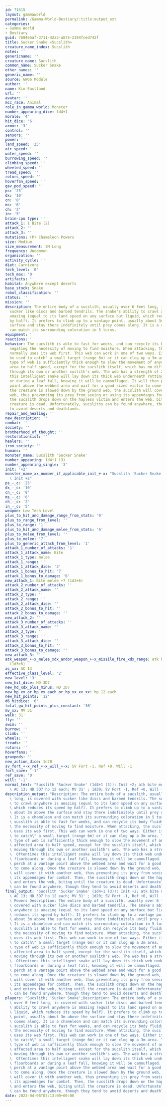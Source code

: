 ```yaml
---
id: 71615
layout: gammaworld
permalink: /Gamma-World-Bestiary/:title:output_ext
categories:
- Gamma World
- Bestiary
guid: 7b94e6af-3711-42a3-a875-2194fced742f
title: Sucker Snake «Sucslith»
creature_name_index: Sucslith
notes: ''
genericname: ''
creature_name: Sucslith
common_name: Sucker Snake
other_names: ''
generic_name: ''
source: GW06 Module
author: ''
name: Kim Eastland
url: ''
avatar: ''
mcc_race: Animal
role_in_gamma_world: Monster
number_appearing_dice: 1d4+1
morale: '4'
hit_dice: '6'
armor: '3'
control: ''
sensors: ''
power: ''
land_speed: '25'
air_speed: ''
water_speed: ''
burrowing_speed: ''
climbing_speed: ''
wheeled_speed: ''
tread_speed: ''
rotors_speed: ''
hoverfan_speed: ''
gav_pod_speed: ''
ps: '25'
dx: '10'
cn: '8'
ms: '6'
ch: '2'
in: '5'
brain-cpu type: ''
attack_1: 1 Bite (2)
attack_2: ''
attack_3: ''
mutations: (P) Chameleon Powers
size: Medium
size_measurement: 2M Long
frequency: Uncommon
organization: ''
activity_cycle: ''
diet: Carnivore
tech_level: '0'
tech_max: '0'
artifacts: ''
habitat: Anywhere except deserts
base_stock: Snake
robot_classification: ''
status: ''
mission: ''
description: The entire body of a sucslith, usually over 6 feet long, is covered with
  sucker like discs and barbed tendrils. The snake's ability to crawl anywhere is
  amazing (equal to its land speed on any surface but liquid, which reduces its speed
  by half). It prefers to climb up to a vantage point, usually about 3m above the
  surface and stay there indefinitely until prey comes along. It is a chameleon and
  can match its surrounding coloration in 5 turns.
equipment: ''
reactions: ''
behavior: The sucslith is able to fast for weeks, and can recycle its body fluids,
  negating the necessity of moving to find moisture. When attacking, the sucslith
  normally uses its web first. This web can work in one of two ways. Either it can
  be used to catch" a small target (range 6m) or it can clog up a 3m area. This second
  type of web is sufficiently thick enough to slow the movement of anyone in the affected
  area to half speed, except for the sucslith itself, which has no difficulty moving
  through its own or another suslith's web. The web has a strength of 20.  Oftentimes
  this intelligent snake will lay down its thick web underneath rotting floorboards
  or during a leaf fall, knowing it will be camouflaged. It will then perch at a vantage
  point above the webbed area and wait for a good sized victim to come along. Once
  the creature is slowed down by the ground web, the sucslith will cover it with another
  web, thus preventing its prey from seeing or using its appendages for combat. Then,
  the sucslith drops down on the hapless victim and enters the web, biting until the
  creature is dead. Unfortunately, sucsliths can be found anywhere, though they tend
  to avoid deserts and deathlands.
repair_and_healing: ''
new_description: ''
combat: ''
society: ''
brotherhood_of_thought: ''
restorationsist: ''
healers: ''
iron_society: ''
humans: ''
monster_name: Sucslith 'Sucker Snake'
number_appearing: 1d4+1 (3)
number_appearing_single: '3'
init: '+2'
monster_name_xx_number_if_applicable_init_+-x: "Sucslith 'Sucker Snake' (1d4+1 (3)):\
  \ Init +2"
ps_-_c: '25'
dx_-_c: '10'
cn_-_c: '8'
ms_-_c: '6'
ch_-_c: '2'
in_-_c: '5'
weapon: Low Tech Level
plus_to_hit_and_damage_range_from_stats: '0'
plus_to_range_from_level: ''
plus_to_range: '1'
plus_to_hit_and_damage_melee_from_stats: '6'
plus_to_melee_from_level: ''
plus_to_melee: '7'
plus_to_generic_attack_from_level: '1'
attack_1_number_of_attacks: '1'
attack_1_attack_name: Bite
attack_1_type: melee
attack_1_range: ''
attack_1_attack_dice: '3'
attack_1_bonus_to_hit: '7'
attack_1_bonus_to_damage: '6'
new_attack_1: Bite melee +7 (1d3+6)
attack_2_number_of_attacks: ''
attack_2_attack_name: ''
attack_2_type: ''
attack_2_range: ''
attack_2_attack_dice: ''
attack_2_bonus_to_hit: ''
attack_2_bonus_to_damage: ''
new_attack_2: ''
attack_3_number_of_attacks: ''
attack_3_attack_name: ''
attack_3_type: ''
attack_3_range: ''
attack_3_attack_dice: ''
attack_3_bonus_to_hit: ''
attack_3_bonus_to_damage: ''
new_attack_3: ''
atk_weapon_+-x_melee_xdx_andor_weapon_+-x_missile_fire_xdx_range: atk bite melee +7
  (1d3+6)
ac_xx: AC 13
effective_class_level: '2'
new_level: '3'
new_hit_dice: HD 3D7
new_hd_xdx_plus_minus: HD 3D7
new_hp_xx_or_hp_xx_each_or_hp_xx_xx_xx: hp 12 each
new_hit_points: '12'
d6_hitdice: '6'
total_gw_hit_points_plus_constant: '36'
mv_xx: MV 31'
walk: 31'
fly: ''
swim: ''
burrow: ''
climb: ''
wheels: ''
treads: ''
rotors: ''
hoverfans: ''
gravpods: ''
new_action_dice: 1d20
sv_fort_+-x_ref_+-x_will_+-x: SV Fort -1, Ref +0, Will -1
fort_save: '-1'
ref_save: '0'
will: '-1'
normal_text: "Sucslith 'Sucker Snake' (1d4+1 (3)): Init +2; atk bite melee +7 (1d3+6);\
  \ AC 13; HD 3D7 hp 12 each; MV 31' ; 1d20; SV Fort -1, Ref +0, Will -1"
description_output: "Description: The entire body of a sucslith, usually over 6 feet\
  \ long, is covered with sucker like discs and barbed tendrils. The snake's ability\
  \ to crawl anywhere is amazing (equal to its land speed on any surface but liquid,\
  \ which reduces its speed by half). It prefers to climb up to a vantage point, usually\
  \ about 3m above the surface and stay there indefinitely until prey comes along.\
  \ It is a chameleon and can match its surrounding coloration in 5 turns.Behavior:The\
  \ sucslith is able to fast for weeks, and can recycle its body fluids, negating\
  \ the necessity of moving to find moisture. When attacking, the sucslith normally\
  \ uses its web first. This web can work in one of two ways. Either it can be used\
  \ to catch\" a small target (range 6m) or it can clog up a 3m area. This second\
  \ type of web is sufficiently thick enough to slow the movement of anyone in the\
  \ affected area to half speed, except for the sucslith itself, which has no difficulty\
  \ moving through its own or another suslith's web. The web has a strength of 20.\
  \  Oftentimes this intelligent snake will lay down its thick web underneath rotting\
  \ floorboards or during a leaf fall, knowing it will be camouflaged. It will then\
  \ perch at a vantage point above the webbed area and wait for a good sized victim\
  \ to come along. Once the creature is slowed down by the ground web, the sucslith\
  \ will cover it with another web, thus preventing its prey from seeing or using\
  \ its appendages for combat. Then, the sucslith drops down on the hapless victim\
  \ and enters the web, biting until the creature is dead. Unfortunately, sucsliths\
  \ can be found anywhere, though they tend to avoid deserts and deathlands."
final_output: "Sucslith 'Sucker Snake' (1d4+1 (3)): Init +2; atk bite melee +7 (1d3+6);\
  \ AC 13; HD 3D7 hp 12 each; MV 31' ; 1d20; SV Fort -1, Ref +0, Will -1(P) Chameleon\
  \ Powers Description: The entire body of a sucslith, usually over 6 feet long, is\
  \ covered with sucker like discs and barbed tendrils. The snake's ability to crawl\
  \ anywhere is amazing (equal to its land speed on any surface but liquid, which\
  \ reduces its speed by half). It prefers to climb up to a vantage point, usually\
  \ about 3m above the surface and stay there indefinitely until prey comes along.\
  \ It is a chameleon and can match its surrounding coloration in 5 turns.Behavior:The\
  \ sucslith is able to fast for weeks, and can recycle its body fluids, negating\
  \ the necessity of moving to find moisture. When attacking, the sucslith normally\
  \ uses its web first. This web can work in one of two ways. Either it can be used\
  \ to catch\" a small target (range 6m) or it can clog up a 3m area. This second\
  \ type of web is sufficiently thick enough to slow the movement of anyone in the\
  \ affected area to half speed, except for the sucslith itself, which has no difficulty\
  \ moving through its own or another suslith's web. The web has a strength of 20.\
  \  Oftentimes this intelligent snake will lay down its thick web underneath rotting\
  \ floorboards or during a leaf fall, knowing it will be camouflaged. It will then\
  \ perch at a vantage point above the webbed area and wait for a good sized victim\
  \ to come along. Once the creature is slowed down by the ground web, the sucslith\
  \ will cover it with another web, thus preventing its prey from seeing or using\
  \ its appendages for combat. Then, the sucslith drops down on the hapless victim\
  \ and enters the web, biting until the creature is dead. Unfortunately, sucsliths\
  \ can be found anywhere, though they tend to avoid deserts and deathlands."
players: "Sucslith; 'Sucker Snake';Description: The entire body of a sucslith, usually\
  \ over 6 feet long, is covered with sucker like discs and barbed tendrils. The snake's\
  \ ability to crawl anywhere is amazing (equal to its land speed on any surface but\
  \ liquid, which reduces its speed by half). It prefers to climb up to a vantage\
  \ point, usually about 3m above the surface and stay there indefinitely until prey\
  \ comes along. It is a chameleon and can match its surrounding coloration in 5 turns.Behavior:The\
  \ sucslith is able to fast for weeks, and can recycle its body fluids, negating\
  \ the necessity of moving to find moisture. When attacking, the sucslith normally\
  \ uses its web first. This web can work in one of two ways. Either it can be used\
  \ to catch\" a small target (range 6m) or it can clog up a 3m area. This second\
  \ type of web is sufficiently thick enough to slow the movement of anyone in the\
  \ affected area to half speed, except for the sucslith itself, which has no difficulty\
  \ moving through its own or another suslith's web. The web has a strength of 20.\
  \  Oftentimes this intelligent snake will lay down its thick web underneath rotting\
  \ floorboards or during a leaf fall, knowing it will be camouflaged. It will then\
  \ perch at a vantage point above the webbed area and wait for a good sized victim\
  \ to come along. Once the creature is slowed down by the ground web, the sucslith\
  \ will cover it with another web, thus preventing its prey from seeing or using\
  \ its appendages for combat. Then, the sucslith drops down on the hapless victim\
  \ and enters the web, biting until the creature is dead. Unfortunately, sucsliths\
  \ can be found anywhere, though they tend to avoid deserts and deathlands. |"
date: 2023-04-06T03:13:00+00:00
---
```

</br>